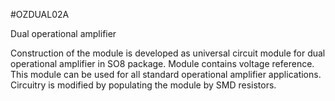 <!--- PrjInfo ---> <!--- Please remove this line after manually editing --->
<!--- 00a56be08b96043df9e37d6aff7b6990 --->
<!--- Created:20170112-18:22: ---> 
<!--- Author:Mlab: ---> 
<!--- AuthorEmail:mlab@mlab.cz: ---> 
<!--- Tags:imported: ---> 
<!--- Ust:None: ---> 
<!--- Name:OZDUAL02A: --->
#OZDUAL02A 
<!--- LongName --->
Dual operational amplifier
<!--- ELongName ---> 

<!--- Lead --->
Construction of the module is developed as universal circuit module for dual operational amplifier in SO8 package. Module contains voltage reference. This module can be used for all standard operational amplifier applications. Circuitry is modified by populating the module by SMD resistors.
<!--- ELead ---> 


​
​
<!--- Description --->
<!--- EDescription --->
<!--- Content --->
<!--- EContent --->
            